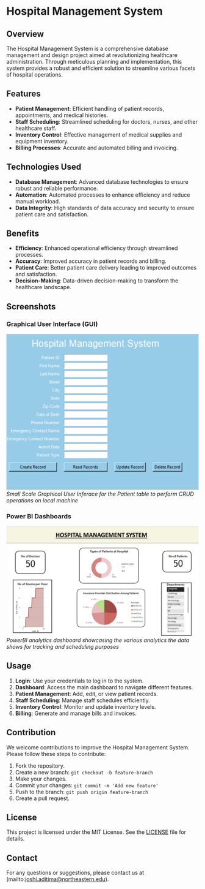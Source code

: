 # Hospital Management System

## Overview
The Hospital Management System is a comprehensive database management and design project aimed at revolutionizing healthcare administration. Through meticulous planning and implementation, this system provides a robust and efficient solution to streamline various facets of hospital operations.

## Features
- **Patient Management**: Efficient handling of patient records, appointments, and medical histories.
- **Staff Scheduling**: Streamlined scheduling for doctors, nurses, and other healthcare staff.
- **Inventory Control**: Effective management of medical supplies and equipment inventory.
- **Billing Processes**: Accurate and automated billing and invoicing.

## Technologies Used
- **Database Management**: Advanced database technologies to ensure robust and reliable performance.
- **Automation**: Automated processes to enhance efficiency and reduce manual workload.
- **Data Integrity**: High standards of data accuracy and security to ensure patient care and satisfaction.

## Benefits
- **Efficiency**: Enhanced operational efficiency through streamlined processes.
- **Accuracy**: Improved accuracy in patient records and billing.
- **Patient Care**: Better patient care delivery leading to improved outcomes and satisfaction.
- **Decision-Making**: Data-driven decision-making to transform the healthcare landscape.

## Screenshots

### Graphical User Interface (GUI)
![GUI Screenshot 1](gui_ss.png)
*Small Scale Graphical User Inferace for the Patient table to perform CRUD operations on local machine*

### Power BI Dashboards
![Power BI Dashboard 1](powerbi_dashboard.png)
*PowerBI analytics dashboard showcasing the various analytics the data shows for tracking and scheduling purposes*


## Usage
1. **Login**: Use your credentials to log in to the system.
2. **Dashboard**: Access the main dashboard to navigate different features.
3. **Patient Management**: Add, edit, or view patient records.
4. **Staff Scheduling**: Manage staff schedules efficiently.
5. **Inventory Control**: Monitor and update inventory levels.
6. **Billing**: Generate and manage bills and invoices.

## Contribution
We welcome contributions to improve the Hospital Management System. Please follow these steps to contribute:
1. Fork the repository.
2. Create a new branch: `git checkout -b feature-branch`
3. Make your changes.
4. Commit your changes: `git commit -m 'Add new feature'`
5. Push to the branch: `git push origin feature-branch`
6. Create a pull request.

## License
This project is licensed under the MIT License. See the [LICENSE](LICENSE) file for details.

## Contact
For any questions or suggestions, please contact us at (mailto:joshi.aditima@northeastern.edu).
